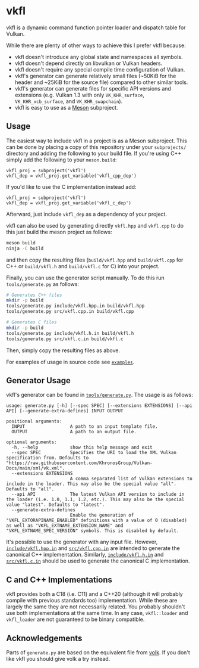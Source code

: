 # vkfl

vkfl is a dynamic command function pointer loader and dispatch table for Vulkan.

While there are plenty of other ways to achieve this I prefer vkfl because:

- vkfl doesn't introduce any global state and namespaces all symbols.
- vkfl doesn't depend directly on libvulkan or Vulkan headers.
- vkfl doesn't require any special compile time configuration of Vulkan.
- vkfl's generator can generate relatively small files (~50KiB for the header and ~25KiB for the source file) compared to other similar tools.
- vkfl's generator can generate files for specific API versions and extensions (e.g. Vulkan 1.3 with only `VK_KHR_surface`, `VK_KHR_xcb_surface`, and `VK_KHR_swapchain`).
- vkfl is easy to use as a [Meson](https://mesonbuild.com) subproject.

## Usage

The easiest way to include vkfl in a project is as a Meson subproject. This can be done by placing a copy of this
repository under your `subprojects/` directory and adding the following to your build file. If you're using C++ simply
add the following to your `meson.build`:
```meson
vkfl_proj = subproject('vkfl')
vkfl_dep = vkfl_proj.get_variable('vkfl_cpp_dep')
```
If you'd like to use the C implementation instead add:
```meson
vkfl_proj = subproject('vkfl')
vkfl_dep = vkfl_proj.get_variable('vkfl_c_dep')
```
Afterward, just include `vkfl_dep` as a dependency of your project.

vkfl can also be used by generating directly `vkfl.hpp` and `vkfl.cpp` to do this just build the meson project as
follows:
```sh
meson build
ninja -C build
```
and then copy the resulting files (`build/vkfl.hpp` and `build/vkfl.cpp` for C++ or `build/vkfl.h` and
`build/vkfl.c` for C) into your project.

Finally, you can use the generator script manually. To do this run `tools/generate.py` as follows:
```sh
# Generates C++ files
mkdir -p build
tools/generate.py include/vkfl.hpp.in build/vkfl.hpp
tools/generate.py src/vkfl.cpp.in build/vkfl.cpp

# Generates C files
mkdir -p build
tools/generate.py include/vkfl.h.in build/vkfl.h
tools/generate.py src/vkfl.c.in build/vkfl.c
```
Then, simply copy the resulting files as above.

For examples of usage in source code see [`examples`](https://github.com/gn0mesort/vkfl/blob/master/examples/).

## Generator Usage

vkfl's generator can be found in [`tools/generate.py`](https://github.com/gn0mesort/blob/master/tools/generate.py).
The usage is as follows:
```
usage: generate.py [-h] [--spec SPEC] [--extensions EXTENSIONS] [--api API] [--generate-extra-defines] INPUT OUTPUT

positional arguments:
  INPUT                 A path to an input template file.
  OUTPUT                A path to an output file.

optional arguments:
  -h, --help            show this help message and exit
  --spec SPEC           Specifies the URI to load the XML Vulkan specification from. Defaults to "https://raw.githubusercontent.com/KhronosGroup/Vulkan-Docs/main/xml/vk.xml".
  --extensions EXTENSIONS
                        A comma separated list of Vulkan extensions to include in the loader. This may also be the special value "all". Defaults to "all".
  --api API             The latest Vulkan API version to include in the loader (i.e. 1.0, 1.1, 1.2, etc.). This may also be the special value "latest". Defaults to "latest".
  --generate-extra-defines
                        Enable the generation of "VKFL_EXTORAPINAME_ENABLED" definitions with a value of 0 (disabled) as well as "VKFL_EXTNAME_EXTENSION_NAME" and "VKFL_EXTNAME_SPEC_VERSION" symbols. This is disabled by default.
```
It's possible to use the generator with any input file. However, [`include/vkfl.hpp.in`](https://github.com/gn0mesort/vkfl/blob/master/include/vkfl.hpp.in) and
[`src/vkfl.cpp.in`](https://github.com/gn0mesort/vkfl/blob/master/src/vkfl.cpp.in) are intended to generate the canonical C++ implementation. Similarly,
[`include/vkfl.h.in`](https://github.com/gn0mesort/vkfl/blob/master/include/vkfl.h.in) and
[`src/vkfl.c.in`](https://github.com/gn0mesort/vkfl/blob/master/src/vkfl.c.in) should be used to generate the
canonical C implementation.

## C and C++ Implementations

vkfl provides both a C18 (i.e. C11) and a C++20 (although it will probably compile with previous standards too)
implementation. While these are largely the same they are not necessarily related. You probably shouldn't use
both implementations at the same time. In any case, `vkfl::loader` and `vkfl_loader` are not guaranteed to be binary
compatible.

## Acknowledgements

Parts of `generate.py` are based on the equivalent file from [volk](https://github.com/zeux/volk). If you don't like
vkfl you should give volk a try instead.
